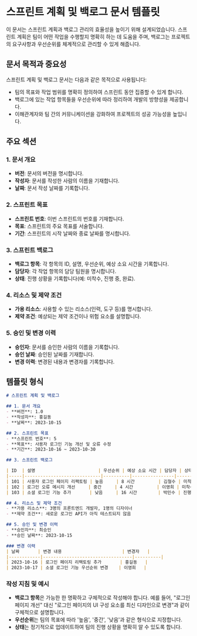 # 스프린트 계획 및 백로그 문서 템플릿

이 문서는 스프린트 계획과 백로그 관리의 효율성을 높이기 위해 설계되었습니다. 스프린트 계획은 팀이 어떤 작업을 수행할지 명확히 하는 데 도움을 주며, 백로그는 프로젝트의 요구사항과 우선순위를 체계적으로 관리할 수 있게 해줍니다.

## 문서 목적과 중요성

스프린트 계획 및 백로그 문서는 다음과 같은 목적으로 사용됩니다:

- 팀의 목표와 작업 범위를 명확히 정의하여 스프린트 동안 집중할 수 있게 합니다.
- 백로그에 있는 작업 항목들을 우선순위에 따라 정리하여 개발의 방향성을 제공합니다.
- 이해관계자와 팀 간의 커뮤니케이션을 강화하여 프로젝트의 성공 가능성을 높입니다.

## 주요 섹션

### 1. 문서 개요
- **버전**: 문서의 버전을 명시합니다.
- **작성자**: 문서를 작성한 사람의 이름을 기재합니다.
- **날짜**: 문서 작성 날짜를 기록합니다.

### 2. 스프린트 목표
- **스프린트 번호**: 이번 스프린트의 번호를 기재합니다.
- **목표**: 스프린트의 주요 목표를 서술합니다.
- **기간**: 스프린트의 시작 날짜와 종료 날짜를 명시합니다.

### 3. 스프린트 백로그
- **백로그 항목**: 각 항목의 ID, 설명, 우선순위, 예상 소요 시간을 기록합니다.
- **담당자**: 각 작업 항목의 담당 팀원을 명시합니다.
- **상태**: 진행 상황을 기록합니다(예: 미착수, 진행 중, 완료).

### 4. 리소스 및 제약 조건
- **가용 리소스**: 사용할 수 있는 리소스(인력, 도구 등)를 명시합니다.
- **제약 조건**: 예상되는 제약 조건이나 위험 요소를 설명합니다.

### 5. 승인 및 변경 이력
- **승인자**: 문서를 승인한 사람의 이름을 기록합니다.
- **승인 날짜**: 승인된 날짜를 기재합니다.
- **변경 이력**: 변경된 내용과 변경자를 기록합니다.

## 템플릿 형식

```markdown
# 스프린트 계획 및 백로그

## 1. 문서 개요
- **버전**: 1.0
- **작성자**: 홍길동
- **날짜**: 2023-10-15

## 2. 스프린트 목표
- **스프린트 번호**: 5
- **목표**: 사용자 로그인 기능 개선 및 오류 수정
- **기간**: 2023-10-16 ~ 2023-10-30

## 3. 스프린트 백로그

| ID  | 설명                        | 우선순위 | 예상 소요 시간 | 담당자 | 상태   |
|-----|-----------------------------|----------|----------------|--------|--------|
| 101 | 사용자 로그인 페이지 리팩토링 | 높음     | 8 시간         | 김철수 | 미착수 |
| 102 | 로그인 오류 메시지 개선     | 중간     | 4 시간         | 이영희 | 미착수 |
| 103 | 소셜 로그인 기능 추가       | 낮음     | 16 시간        | 박민수 | 진행 중 |

## 4. 리소스 및 제약 조건
- **가용 리소스**: 3명의 프론트엔드 개발자, 1명의 디자이너
- **제약 조건**: 새로운 로그인 API가 아직 테스트되지 않음

## 5. 승인 및 변경 이력
- **승인자**: 최승인
- **승인 날짜**: 2023-10-15

### 변경 이력
| 날짜       | 변경 내용                       | 변경자   |
|------------|----------------------------------|----------|
| 2023-10-16 | 로그인 페이지 리팩토링 추가       | 홍길동   |
| 2023-10-17 | 소셜 로그인 기능 우선순위 변경    | 이영희   |
```

### 작성 지침 및 예시
- **백로그 항목**은 가능한 한 명확하고 구체적으로 작성해야 합니다. 예를 들어, "로그인 페이지 개선" 대신 "로그인 페이지의 UI 구성 요소를 최신 디자인으로 변경"과 같이 구체적으로 설명합니다.
- **우선순위**는 팀의 목표에 따라 '높음', '중간', '낮음'과 같은 형식으로 지정합니다.
- **상태**는 정기적으로 업데이트하여 팀의 진행 상황을 명확히 알 수 있도록 합니다.